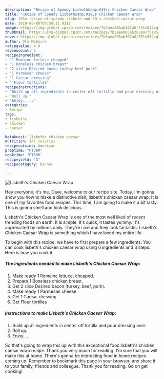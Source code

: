 ```yaml
---
description: "Recipe of Speedy Lisbeth&amp;#39;s Chicken Caesar Wrap"
title: "Recipe of Speedy Lisbeth&amp;#39;s Chicken Caesar Wrap"
slug: 2004-recipe-of-speedy-lisbeth-and-39-s-chicken-caesar-wrap
date: 2020-06-09T09:59:11.931Z
image: https://img-global.cpcdn.com/recipes/7b3aea085ab307a0/751x532cq70/lisbeths-chicken-caesar-wrap-recipe-main-photo.jpg
thumbnail: https://img-global.cpcdn.com/recipes/7b3aea085ab307a0/751x532cq70/lisbeths-chicken-caesar-wrap-recipe-main-photo.jpg
cover: https://img-global.cpcdn.com/recipes/7b3aea085ab307a0/751x532cq70/lisbeths-chicken-caesar-wrap-recipe-main-photo.jpg
author: Ola McGuire
ratingvalue: 4.9
reviewcount: 5
recipeingredient:
- "1 Romaine lettuce chopped"
- "1 Boneless chicken breast"
- "2 slice Desired bacon turkey beef pork"
- "1 Parmesan cheese"
- "1 Caesar dressing"
- " Flour tortillas"
recipeinstructions:
- "Build up all ingredients in center off tortilla and pour dressing over."
- "Roll up."
- "Enjoy....."
categories:
- Recipe
tags:
- lisbeths
- chicken
- caesar

katakunci: lisbeths chicken caesar 
nutrition: 147 calories
recipecuisine: American
preptime: "PT36M"
cooktime: "PT39M"
recipeyield: "3"
recipecategory: Dinner

---
```



![Lisbeth&#39;s Chicken Caesar Wrap](https://img-global.cpcdn.com/recipes/7b3aea085ab307a0/751x532cq70/lisbeths-chicken-caesar-wrap-recipe-main-photo.jpg)

Hey everyone, it's me, Dave, welcome to our recipe site. Today, I'm gonna show you how to make a distinctive dish, lisbeth&#39;s chicken caesar wrap. It is one of my favorites food recipes. This time, I am going to make it a bit tasty. This is gonna smell and look delicious.



Lisbeth&#39;s Chicken Caesar Wrap is one of the most well liked of recent trending foods on earth. It is simple, it's quick, it tastes yummy. It's appreciated by millions daily. They're nice and they look fantastic. Lisbeth&#39;s Chicken Caesar Wrap is something which I have loved my entire life.


To begin with this recipe, we have to first prepare a few ingredients. You can cook lisbeth&#39;s chicken caesar wrap using 6 ingredients and 3 steps. Here is how you cook it.

<!--inarticleads1-->

##### The ingredients needed to make Lisbeth&#39;s Chicken Caesar Wrap:

1. Make ready 1 Romaine lettuce, chopped.
1. Prepare 1 Boneless chicken breast.
1. Get 2 slice Desired bacon (turkey, beef, pork).
1. Make ready 1 Parmesan cheese.
1. Get 1 Caesar dressing.
1. Get  Flour tortillas




<!--inarticleads2-->

##### Instructions to make Lisbeth&#39;s Chicken Caesar Wrap:

1. Build up all ingredients in center off tortilla and pour dressing over.
1. Roll up.
1. Enjoy.....




So that's going to wrap this up with this exceptional food lisbeth&#39;s chicken caesar wrap recipe. Thank you very much for reading. I'm sure that you will make this at home. There's gonna be interesting food in home recipes coming up. Remember to bookmark this page in your browser, and share it to your family, friends and colleague. Thank you for reading. Go on get cooking!

